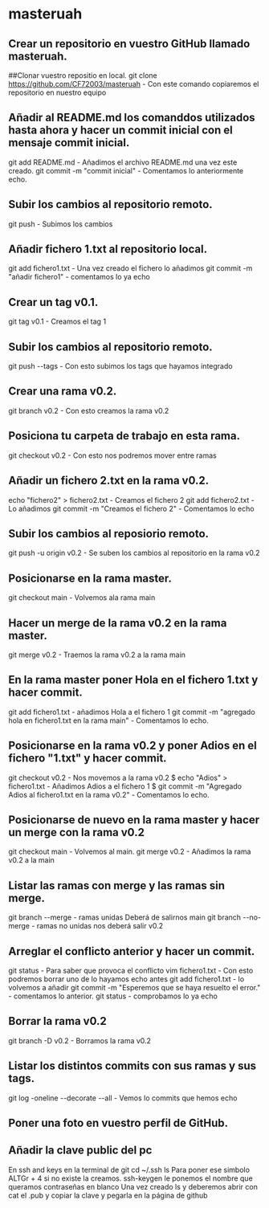 # masteruah
## Crear un repositorio en vuestro GitHub llamado **masteruah**.

##Clonar vuestro repositio en local.
git clone https://github.com/CF72003/masteruah - Con este comando copiaremos el repositorio en nuestro equipo 

## Añadir al README.md los comanddos utilizados hasta ahora y hacer un commit inicial con el mensaje **commit inicial**.
git add README.md - Añadimos el archivo README.md una vez este creado.
git commit -m "commit inicial" - Comentamos lo anteriormente echo.

## Subir los cambios al repositorio remoto.
git push - Subimos los cambios

## Añadir fichero **1.txt** al repositorio local.
git add fichero1.txt - Una vez creado el fichero lo añadimos
git commit -m "añadir fichero1" - comentamos lo ya echo

## Crear un tag **v0.1**.
git tag v0.1 - Creamos el tag 1

 ## Subir los cambios al repositorio remoto.
git push --tags - Con esto subimos los tags que hayamos integrado

## Crear una rama **v0.2**.
git branch v0.2 - Con esto creamos la rama v0.2

## Posiciona tu carpeta de trabajo en esta rama.
git checkout v0.2  - Con esto nos podremos mover entre ramas

## Añadir un fichero **2.txt** en la rama **v0.2**.
echo "fichero2" > fichero2.txt - Creamos el fichero 2
git add fichero2.txt - Lo añadimos
git commit -m "Creamos el fichero 2" - Comentamos lo echo

## Subir los cambios al reposiorio remoto.
git push -u origin v0.2 - Se suben los cambios al repositorio en la rama v0.2

## Posicionarse en la rama **master**.
git checkout main - Volvemos ala rama main

## Hacer un merge de la rama **v0.2** en la rama **master**.
git merge v0.2 - Traemos la rama v0.2 a la rama main

## En la rama **master** poner **Hola** en el fichero **1.txt** y hacer commit.
git add fichero1.txt - añadimos Hola a el fichero 1
git commit -m "agregado hola en fichero1.txt en la rama main" - Comentamos lo echo.

## Posicionarse en la rama **v0.2** y poner **Adios** en el fichero "1.txt" y hacer commit.
git checkout v0.2 - Nos movemos a la rama v0.2
$ echo "Adios" > fichero1.txt - Añadimos Adios a el fichero 1
$ git commit -m "Agregado Adios al fichero1.txt en la rama v0.2" - Comentamos lo echo.

## Posicionarse de nuevo en la rama **master** y hacer un merge con la rama **v0.2**
 git checkout main - Volvemos al main.
 git merge v0.2 - Añadimos la rama v0.2 a la main  
 
 ## Listar las ramas con merge y las ramas sin merge.
 git branch --merge - ramas unidas  Deberá de salirnos main
 git branch --no-merge  -  ramas no unidas nos deberá salir v0.2
 
 ## Arreglar el conflicto anterior y hacer un commit.
 git status -  Para saber que provoca el conflicto
 vim fichero1.txt - Con esto podremos borrar uno de lo hayamos echo antes
 git add fichero1.txt -  lo volvemos a añadir
 git commit -m "Esperemos que se haya resuelto el error." - comentamos lo anterior.
 git status -  comprobamos lo ya echo 
 
 ## Borrar la rama **v0.2**
 git branch -D v0.2 -  Borramos la rama v0.2
 
 ## Listar los distintos commits con sus ramas y sus tags.
 git log -oneline --decorate --all - Vemos lo commits que hemos echo 
 
 ## Poner una foto en vuestro perfil de GitHub.
 
 
 ## Añadir la clave public del pc
 En ssh and keys
 en la terminal de git 
 cd ~/.ssh
 ls
 Para poner ese simbolo ALTGr + 4
 si no existe la creamos. 
 ssh-keygen
 le ponemos el nombre que queramos
 contraseñas en blanco
 Una vez creado ls
 y deberemos abrir con cat el .pub
 y copiar la clave y pegarla en la página de github
 
